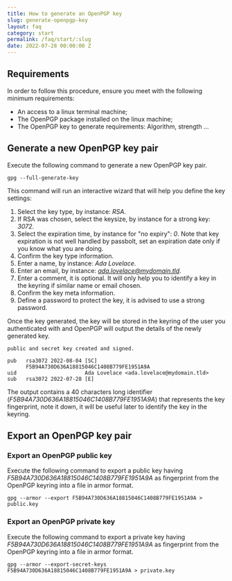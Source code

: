 ```yaml
---
title: How to generate an OpenPGP key
slug: generate-openpgp-key
layout: faq
category: start
permalink: /faq/start/:slug
date: 2022-07-28 00:00:00 Z
---
```


## Requirements

In order to follow this procedure, ensure you meet with the following minimum requirements:

- An access to a linux terminal machine;
- The OpenPGP package installed on the linux machine;
- The OpenPGP key to generate requirements: Algorithm, strength ...

## Generate a new OpenPGP key pair

Execute the following command to generate a new OpenPGP key pair.

```shell
gpg --full-generate-key
```

This command will run an interactive wizard that will help you define the key settings:

1. Select the key type, by instance: *RSA*.
2. If RSA was chosen, select the keysize, by instance for a strong key: *3072*.
3. Select the expiration time, by instance for "no expiry": *0*. Note that key expiration is not well handled by passbolt, set an expiration date only if you know what you are doing.
4. Confirm the key type information.
5. Enter a name, by instance: *Ada Lovelace*.
6. Enter an email, by instance: *ada.lovelace@mydomain.tld*.
7. Enter a comment, it is optional. It will only help you to identify a key in the keyring if similar name or email chosen.
8. Confirm the key meta information.
10. Define a password to protect the key, it is advised to use a strong password.

Once the key generated, the key will be stored in the keyring of the user you authenticated with and OpenPGP will
output the details of the newly generated key. 

```shell
public and secret key created and signed.

pub   rsa3072 2022-08-04 [SC]
      F5B94A730D636A18815046C1408B779FE1951A9A
uid                      Ada Lovelace <ada.lovelace@mydomain.tld>
sub   rsa3072 2022-07-28 [E]
```

The output contains a 40 characters long identifier (*F5B94A730D636A18815046C1408B779FE1951A9A*) that represents the key fingerprint,
note it down, it will be useful later to identify the key in the keyring.

## Export an OpenPGP key pair

### Export an OpenPGP public key

Execute the following command to export a public key having *F5B94A730D636A18815046C1408B779FE1951A9A* as fingerprint from
the OpenPGP keyring into a file in armor format.

```shell
gpg --armor --export F5B94A730D636A18815046C1408B779FE1951A9A > public.key
```

### Export an OpenPGP private key

Execute the following command to export a private key having *F5B94A730D636A18815046C1408B779FE1951A9A* as fingerprint from
the OpenPGP keyring into a file in armor format.

```shell
gpg --armor --export-secret-keys F5B94A730D636A18815046C1408B779FE1951A9A > private.key
````
